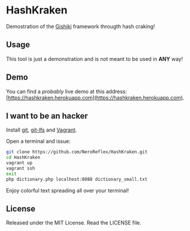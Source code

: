 # HashKraken
Demostration of the [Gishiki](https://github.com/NeroReflex/Gishiki) framework througth hash craking!

## Usage
This tool is just a demonstration and is not meant to be used in __ANY__ way!

## Demo
You can find a *probably* live demo at this address: [https://hashkraken.herokuapp.com](https://hashkraken.herokuapp.com).

## I want to be an hacker
Install [git](https://git-scm.com), [git-lfs](https://git-lfs.github.com)
and [Vagrant](https://www.vagrantup.com).

Open a terminal and issue:
```sh
git clone https://github.com/NeroReflex/HashKraken.git
cd HashKraken
vagrant up
vagrant ssh
exit
php dictionary.php localhost:8088 dictionary_small.txt
```

Enjoy colorful text spreading all over your terminal!

## License
Released under the MIT License. Read the LICENSE file.
